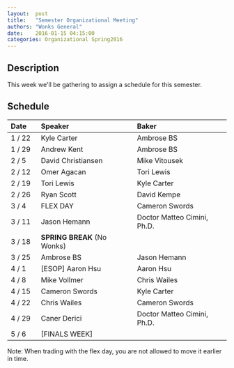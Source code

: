 ```yaml
--- 
layout:  post 
title:   "Semester Organizational Meeting"
authors: "Wonks General" 
date:    2016-01-15 04:15:00 
categories: Organizational Spring2016
--- 
```

## Description

This week we'll be gathering to assign a schedule for this semester.

## Schedule

| Date&nbsp;&nbsp;&nbsp;&nbsp;   | Speaker                     | Baker                          |
|--------|:----------------------------|:-------------------------------|
| 1 / 22 | Kyle Carter                 | Ambrose BS                     |
| 1 / 29 | Andrew Kent                 | Ambrose BS                     |
| 2 /  5 | David Christiansen          | Mike Vitousek                  |
| 2 / 12 | Omer Agacan                 | Tori Lewis                     |
| 2 / 19 | Tori Lewis                  | Kyle Carter                    |
| 2 / 26 | Ryan Scott                  | David Kempe                    |
| 3 /  4 | FLEX DAY                    | Cameron Swords                 |
| 3 / 11 | Jason Hemann                | Doctor Matteo Cimini, Ph.D.    |
| 3 / 18 | **SPRING BREAK** (No Wonks) ||
| 3 / 25 | Ambrose BS                  | Jason Hemann                   |
| 4 /  1 | [ESOP] Aaron Hsu            | Aaron Hsu                      |
| 4 /  8 | Mike Vollmer                | Chris Wailes                   |
| 4 / 15 | Cameron Swords              | Kyle Carter                    |
| 4 / 22 | Chris Wailes                | Cameron Swords                 |
| 4 / 29 | Caner Derici                | Doctor Matteo Cimini, Ph.D.    |
| 5 /  6 | [FINALS WEEK]               |                                |

Note: When trading with the flex day, you are not allowed to move it earlier in
time.
